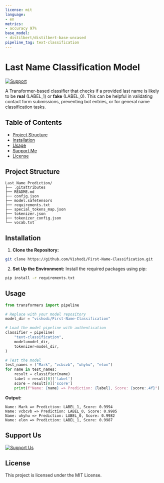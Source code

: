 ```yaml
---
license: mit
language:
- en
metrics:
- accuracy 97%
base_model:
- distilbert/distilbert-base-uncased
pipeline_tag: text-classification
---
```

# Last Name Classification Model
[![Support](https://img.shields.io/badge/Support-Us-brightgreen)](https://nowpayments.io/donation/Vishodi)

A Transformer-based classifier that checks if a provided last name is likely to be **real** (LABEL_1) or **fake** (LABEL_0). This can be helpful in validating contact form submissions, preventing bot entries, or for general name classification tasks.

## Table of Contents
- [Project Structure](#project-structure)
- [Installation](#installation)
- [Usage](#usage)
- [Support Me](#support-me)
- [License](#license)

## Project Structure
```plaintext
Last_Name_Prediction/
├── .gitattributes
├── README.md
├── config.json
├── model.safetensors
├── requirements.txt
├── special_tokens_map.json
├── tokenizer.json
├── tokenizer_config.json
└── vocab.txt
```

## Installation
1. **Clone the Repository:**
```bash
git clone https://github.com/Vishodi/First-Name-Classification.git
```

2. **Set Up the Environment:**
   Install the required packages using pip:
```bash
pip install -r requirements.txt
```

## Usage
```python
from transformers import pipeline

# Replace with your model repository
model_dir = "vishodi/First-Name-Classification"

# Load the model pipeline with authentication
classifier = pipeline(
    "text-classification",
    model=model_dir,
    tokenizer=model_dir,
)

# Test the model
test_names = ["Mark", "vcbcvb", "uhyhu", "elon"]
for name in test_names:
    result = classifier(name)
    label = result[0]['label']
    score = result[0]['score']
    print(f"Name: {name} => Prediction: {label}, Score: {score:.4f}")
```

**Output:**
```
Name: Mark => Prediction: LABEL_1, Score: 0.9994
Name: vcbcvb => Prediction: LABEL_0, Score: 0.9985
Name: uhyhu => Prediction: LABEL_0, Score: 0.9982
Name: elon => Prediction: LABEL_1, Score: 0.9987
```

## Support Us
[![Support Us](https://img.shields.io/badge/Support-Us-brightgreen)](https://nowpayments.io/donation/Vishodi)

## License
This project is licensed under the MIT License.
